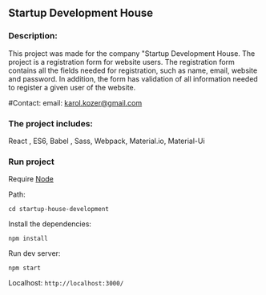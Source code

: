 ## Startup Development House

### Description:

This project was made for the company "Startup Development House.
The project is a registration form for website users. The registration form contains all the fields needed for registration, such as name, email, website and password. In addition, the form has validation of all information needed to register a given user of the website.

#Contact:
email: karol.kozer@gmail.com

### The project includes:

React , ES6, Babel , Sass, Webpack, Material.io, Material-Ui

### Run project

Require [Node](https://nodejs.org/en/)

Path:

```
cd startup-house-development
```

Install the dependencies:

```
npm install
```

Run dev server:

```
npm start
```

Localhost:
`http://localhost:3000/`
